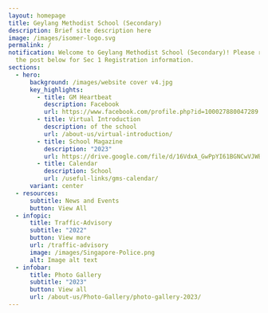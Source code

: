 ```yaml
---
layout: homepage
title: Geylang Methodist School (Secondary)
description: Brief site description here
image: /images/isomer-logo.svg
permalink: /
notification: Welcome to Geylang Methodist School (Secondary)! Please refer to
  the post below for Sec 1 Registration information.
sections:
  - hero:
      background: /images/website cover v4.jpg
      key_highlights:
        - title: GM Heartbeat
          description: Facebook
          url: https://www.facebook.com/profile.php?id=100027880047289
        - title: Virtual Introduction
          description: of the school
          url: /about-us/virtual-introduction/
        - title: School Magazine
          description: "2023"
          url: https://drive.google.com/file/d/16VdxA_GwPpYI61BGNCwVJWBvQw-K7bJQ/view?usp=drive_link
        - title: Calendar
          description: School
          url: /useful-links/gms-calendar/
      variant: center
  - resources:
      subtitle: News and Events
      button: View All
  - infopic:
      title: Traffic-Advisory
      subtitle: "2022"
      button: View more
      url: /traffic-advisory
      image: /images/Singapore-Police.png
      alt: Image alt text
  - infobar:
      title: Photo Gallery
      subtitle: "2023"
      button: View all
      url: /about-us/Photo-Gallery/photo-gallery-2023/
---
```

